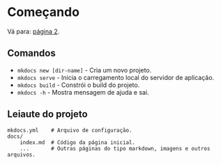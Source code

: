 # Começando

Vá para: [página 2](pagina2.md).

## Comandos

* `mkdocs new [dir-name]` - Cria um novo projeto.
* `mkdocs serve` - Inicia o carregamento local do servidor de aplicação.
* `mkdocs build` - Constrói o build do projeto.
* `mkdocs -h` - Mostra mensagem de ajuda e sai.

## Leiaute do projeto

    mkdocs.yml    # Arquivo de configuração.
    docs/
        index.md  # Código da página inicial.
        ...       # Outras páginas do tipo markdown, imagens e outros arquivos.